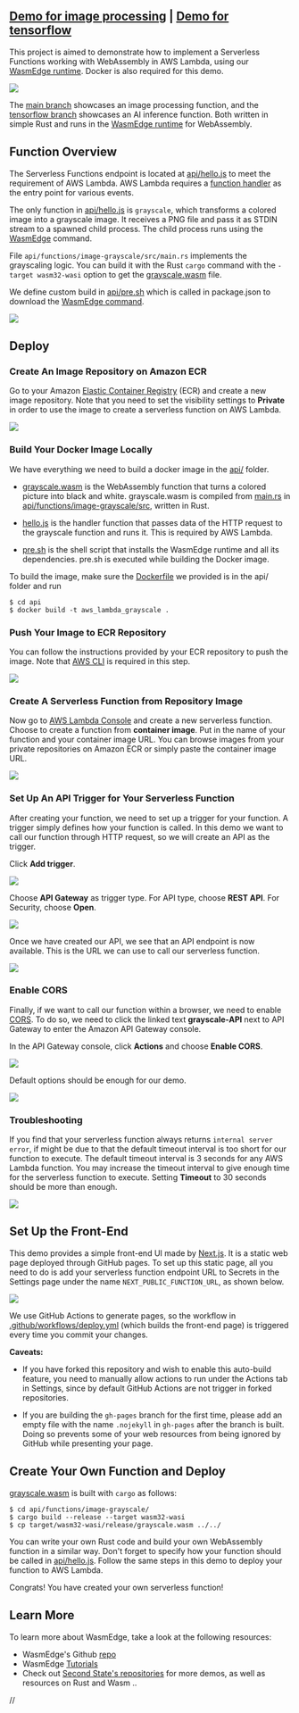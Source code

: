## [Demo for image processing](https://second-state.github.io/aws-lambda-wasm-runtime/) | [Demo for tensorflow](https://robnanarivo.github.io/aws-lambda-wasm-runtime/)

This project is aimed to demonstrate how to implement a Serverless Functions working with WebAssembly in AWS Lambda, using our [WasmEdge runtime](https://github.com/WasmEdge/WasmEdge). Docker is also required for this demo.

![](docs/images/service_arch.png)

The [main branch](https://github.com/second-state/aws-lambda-wasm-runtime/tree/main) showcases an image processing function, and the [tensorflow branch](https://github.com/second-state/aws-lambda-wasm-runtime/tree/tensorflow) showcases an AI inference function. Both written in simple Rust and runs in the [WasmEdge runtime](https://github.com/WasmEdge/WasmEdge) for WebAssembly.

## Function Overview

The Serverless Functions endpoint is located at [api/hello.js](https://github.com/second-state/aws-lambda-wasm-runtime/blob/main/api/hello.js) to meet the requirement of AWS Lambda. AWS Lambda requires a [function handler](https://docs.aws.amazon.com/lambda/latest/dg/nodejs-handler.html) as the entry point for various events.

The only function in [api/hello.js](https://github.com/second-state/aws-lambda-wasm-runtime/blob/main/api/hello.js) is `grayscale`, which transforms a colored image into a grayscale image. It receives a PNG file and pass it as STDIN stream to a spawned child process. The child process runs using the [WasmEdge](https://github.com/WasmEdge/WasmEdge) command.

File `api/functions/image-grayscale/src/main.rs` implements the grayscaling logic. You can build it with the Rust `cargo` command with the `-target wasm32-wasi` option to get the [grayscale.wasm](https://github.com/second-state/aws-lambda-wasm-runtime/blob/main/api/grayscale.wasm) file.

We define custom build in [api/pre.sh](https://github.com/second-state/aws-lambda-wasm-runtime/blob/main/api/pre.sh) which is called in package.json to download the [WasmEdge command](https://github.com/WasmEdge/WasmEdge/releases/tag/0.8.2). 

![](docs/images/aws-lambda-wasmedge-runtime.gif)

## Deploy

### Create An Image Repository on Amazon ECR

Go to your Amazon [Elastic Container Registry](https://console.aws.amazon.com/ecr/repositories) (ECR) and create a new image repository. Note that you need to set the visibility settings to **Private** in order to use the image to create a serverless function on AWS Lambda.

![](docs/images/1.repo.png)

### Build Your Docker Image Locally

We have everything we need to build a docker image in the [api/](https://github.com/second-state/aws-lambda-wasm-runtime/tree/main/api) folder. 

- [grayscale.wasm](https://github.com/second-state/aws-lambda-wasm-runtime/blob/main/api/grayscale.wasm) is the WebAssembly function that turns a colored picture into black and white. grayscale.wasm is compiled from [main.rs](https://github.com/second-state/aws-lambda-wasm-runtime/blob/main/api/functions/image-grayscale/src/main.rs) in [api/functions/image-grayscale/src](https://github.com/second-state/aws-lambda-wasm-runtime/tree/main/api/functions/image-grayscale/src), written in Rust.

- [hello.js](https://github.com/second-state/aws-lambda-wasm-runtime/blob/main/api/hello.js) is the handler function that passes data of the HTTP request to the grayscale function and runs it. This is required by AWS Lambda.

- [pre.sh](https://github.com/second-state/aws-lambda-wasm-runtime/blob/main/api/pre.sh) is the shell script that installs the WasmEdge runtime and all its dependencies. pre.sh is executed while building the Docker image.

To build the image, make sure the [Dockerfile](https://github.com/second-state/aws-lambda-wasm-runtime/blob/main/api/Dockerfile) we provided is in the api/ folder and run

```
$ cd api
$ docker build -t aws_lambda_grayscale .
```

### Push Your Image to ECR Repository

You can follow the instructions provided by your ECR repository to push the image. Note that [AWS CLI](https://docs.aws.amazon.com/cli/latest/userguide/install-cliv2.html) is required in this step.

![](docs/images/2.push.png)

### Create A Serverless Function from Repository Image

Now go to [AWS Lambda Console](https://console.aws.amazon.com/lambda/home) and create a new serverless function. Choose to create a function from **container image**. Put in the name of your function and your container image URL. You can browse images from your private repositories on Amazon ECR or simply paste the container image URL.

![](docs/images/3.function.png) 

### Set Up An API Trigger for Your Serverless Function

After creating your function, we need to set up a trigger for your function. A trigger simply defines how your function is called. In this demo we want to call our function through HTTP request, so we will create an API as the trigger.

Click **Add trigger**.

![](docs/images/4.trigger.png)

Choose **API Gateway** as trigger type. For API type, choose **REST API**. For Security, choose **Open**.

![](docs/images/5.api.png)

Once we have created our API, we see that an API endpoint is now available. This is the URL we can use to call our serverless function.

![](docs/images/6.link.png)

### Enable CORS

Finally, if we want to call our function within a browser, we need to enable [CORS](https://developer.mozilla.org/en-US/docs/Web/HTTP/CORS). To do so, we need to click the linked text **grayscale-API** next to API Gateway to enter the Amazon API Gateway console.

In the API Gateway console, click **Actions** and choose **Enable CORS**.

![](docs/images/7.CORS1.png)

Default options should be enough for our demo.

![](docs/images/8.CORS2.png)

### Troubleshooting

If you find that your serverless function always returns `internal server error`, if might be due to that the default timeout interval is too short for our function to execute. The default timeout interval is 3 seconds for any AWS Lambda function. You may increase the timeout interval to give enough time for the serverless function to execute. Setting **Timeout** to 30 seconds should be more than enough.

![](docs/images/9.troubleshoot.png)

## Set Up the Front-End

This demo provides a simple front-end UI made by [Next.js](https://nextjs.org). It is a static web page deployed through GitHub pages. To set up this static page, all you need to do is add your serverless function endpoint URL to Secrets in the Settings page under the name `NEXT_PUBLIC_FUNCTION_URL`, as shown below.

![](docs/images/10.page.png)

We use GitHub Actions to generate pages, so the workflow in [.github/workflows/deploy.yml](https://github.com/second-state/aws-lambda-wasm-runtime/blob/main/.github/workflows/deploy.yml) (which builds the front-end page) is triggered every time you commit your changes.

**Caveats:**

- If you have forked this repository and wish to enable this auto-build feature, you need to manually allow actions to run under the Actions tab in Settings, since by default GitHub Actions are not trigger in forked repositories.

- If you are building the `gh-pages` branch for the first time, please add an empty file with the name `.nojekyll` in `gh-pages` after the branch is built. Doing so prevents some of your web resources from being ignored by GitHub while presenting your page.

## Create Your Own Function and Deploy

[grayscale.wasm](https://github.com/second-state/aws-lambda-wasm-runtime/blob/main/api/grayscale.wasm) is built with `cargo` as follows:

```
$ cd api/functions/image-grayscale/
$ cargo build --release --target wasm32-wasi
$ cp target/wasm32-wasi/release/grayscale.wasm ../../
```

You can write your own Rust code and build your own WebAssembly function in a similar way. Don't forget to specify how your function should be called in [api/hello.js](https://github.com/second-state/aws-lambda-wasm-runtime/blob/main/api/hello.js). Follow the same steps in this demo to deploy your function to AWS Lambda. 

Congrats! You have created your own serverless function!

## Learn More

To learn more about WasmEdge, take a look at the following resources:

- WasmEdge's Github [repo](https://github.com/WasmEdge/WasmEdge)
- WasmEdge [Tutorials](https://wasmedge.org/#tutorials)
- Check out [Second State's repositories](https://github.com/second-state) for more demos, as well as resources on Rust and Wasm ..

//
